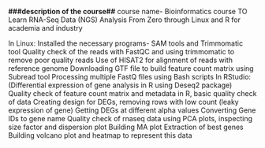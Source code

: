 **###description of the course##**
course name- Bioinformatics course TO Learn RNA-Seq Data (NGS) Analysis From Zero through Linux and R for academia and industry

In Linux:
Installed the necessary programs- SAM tools and Trimmomatic tool
Quality check of the reads with FastQC and using trimmomatic to remove poor quality reads
Use of HISAT2 for alignment of reads with reference genome
Downloading GTF file to build feature count matrix using Subread tool
Processing multiple FastQ files using Bash scripts
In RStudio:
(Differential expression of gene analysis in R using Deseq2 package)\
Quality check of feature count matrix and metadata in R, basic quality check of data
Creating design for DEGs, removing rows with low count (leaky expression of gene)
Getting DEGs at different alpha values
Converting Gene IDs to gene name
Quality check of rnaseq data using PCA plots, inspecting size factor and dispersion plot
Building MA plot
Extraction of best genes
Building volcano plot and heatmap to represent this data

